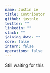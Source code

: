 ```yaml
---
name: Justin Le
title: Contributor
github: justnle
twitter: ""
linkedin: ""
slack: ""
joining_date: ""
core: false
intern: false
operations: false
---
```


Still waiting for this
